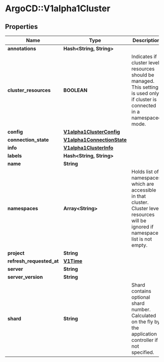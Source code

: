 # ArgoCD::V1alpha1Cluster

## Properties
Name | Type | Description | Notes
------------ | ------------- | ------------- | -------------
**annotations** | **Hash&lt;String, String&gt;** |  | [optional] 
**cluster_resources** | **BOOLEAN** | Indicates if cluster level resources should be managed. This setting is used only if cluster is connected in a namespaced mode. | [optional] 
**config** | [**V1alpha1ClusterConfig**](V1alpha1ClusterConfig.md) |  | [optional] 
**connection_state** | [**V1alpha1ConnectionState**](V1alpha1ConnectionState.md) |  | [optional] 
**info** | [**V1alpha1ClusterInfo**](V1alpha1ClusterInfo.md) |  | [optional] 
**labels** | **Hash&lt;String, String&gt;** |  | [optional] 
**name** | **String** |  | [optional] 
**namespaces** | **Array&lt;String&gt;** | Holds list of namespaces which are accessible in that cluster. Cluster level resources will be ignored if namespace list is not empty. | [optional] 
**project** | **String** |  | [optional] 
**refresh_requested_at** | [**V1Time**](V1Time.md) |  | [optional] 
**server** | **String** |  | [optional] 
**server_version** | **String** |  | [optional] 
**shard** | **String** | Shard contains optional shard number. Calculated on the fly by the application controller if not specified. | [optional] 


